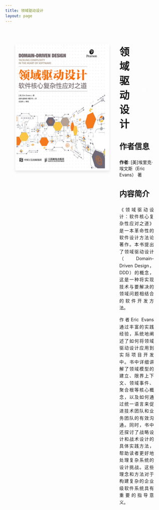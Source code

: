 ```yaml
---
title: 领域驱动设计
layout: page
---
```

<div class="book-info">
  <div class="book-cover">
    <img src="https://github.com/binarycoder777/personal-pic/blob/main/pic/Xnip2025-02-21_08-52-34.jpg" alt="领域驱动设计">
  </div>
  <div class="book-details">
    <div class="book-title">
      <h1>领域驱动设计</h1>
      <a href="https://github.com/binarycoder777/perosonal-book/blob/main/book/%E9%A2%86%E5%9F%9F%E9%A9%B1%E5%8A%A8%E8%AE%BE%E8%AE%A1%20(it-ebooks)%20(Z-Library).epub" class="read-link">阅读</a>
    </div>
    <div class="author-info">
      <h2>作者信息</h2>
      <p><strong>作者</strong>: [美]埃里克·埃文斯（Eric Evans） 著</p>
    </div>
    <div class="book-intro">
      <h2>内容简介</h2>
      <div class="intro-content">
        <p>《领域驱动设计：软件核心复杂性应对之道》是一本革命性的软件设计方法论著作。本书提出了领域驱动设计（Domain-Driven Design，DDD）的概念，这是一种将实现技术与要解决的领域问题相结合的软件开发方法。</p>
        <p>作者Eric Evans通过丰富的实践经验，系统地阐述了如何将领域驱动设计应用到实际项目开发中。书中详细讲解了领域模型的建立、限界上下文、领域事件、聚合根等核心概念，以及如何通过统一语言来促进技术团队和业务团队的有效沟通。同时，书中还探讨了战略设计和战术设计的具体实践方法，帮助读者更好地处理复杂系统的设计挑战。这些理念和方法对于构建复杂的企业级软件系统具有重要的指导意义。</p>
      </div>
    </div>
  </div>
</div>

<style>
.book-info {
  display: flex;
  gap: 2rem;
  margin: 2rem 0;
  background-color: var(--vp-c-bg-soft);
  padding: 2rem;
  border-radius: 8px;
}

.book-cover img {
  max-width: 300px;
  height: auto;
  border-radius: 4px;
  box-shadow: 0 4px 8px rgba(0, 0, 0, 0.1);
}

.book-details {
  flex: 2;
}

.book-details h2 {
  margin-top: 0;
  color: var(--vp-c-text-1);
  font-size: 1.5rem;
  border-bottom: 2px solid var(--vp-c-divider);
  padding-bottom: 0.5rem;
  margin-bottom: 1rem;
}

.author-info {
  margin-bottom: 2rem;
}

.author-info p {
  margin: 0.5rem 0;
  color: var(--vp-c-text-2);
}

.intro-content {
  line-height: 1.6;
  color: var(--vp-c-text-2);
}

.intro-content p {
  margin: 1rem 0;
  text-align: justify;
}

@media (max-width: 768px) {
  .book-info {
    flex-direction: column;
    padding: 1rem;
  }

  .book-cover img {
    max-width: 100%;
  }
}

.book-title {
  display: flex;
  align-items: center;
  gap: 1rem;
  margin-bottom: 2rem;
}

.book-title h1 {
  margin: 0;
  color: var(--vp-c-text-1);
  font-size: 2rem;
}

.read-link {
  display: inline-block;
  padding: 0.5rem 1.5rem;
  background-color: var(--vp-c-brand);
  color: white;
  text-decoration: none;
  border-radius: 4px;
  transition: background-color 0.2s;
}

.read-link:hover {
  background-color: var(--vp-c-brand-dark);
}
</style>
